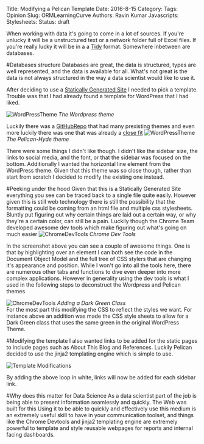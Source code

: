 Title: Modifying a Pelican Template 
Date: 2016-8-15 
Category: 
Tags: Opinion 
Slug: ORMLearningCurve
Authors: Ravin Kumar
Javascripts: 
Stylesheets: 
Status: draft

When working with data it's going to come in a lot of sources. If you're
unlucky it will be a unstructured text or a network folder full of 
Excel files. If you're really lucky it will be in a a
[Tidy](http://vita.had.co.nz/papers/tidy-data.pdf) format. Somewhere inbetween
are databases.

#Databases structure 
Databases are great, the data is structured, types are well represented,
and the data is available for all. What's not great is the data is not
always structured in the way a data scientist would like to use it.

After deciding to use a [Statically Generated Site]({filename}WhyIChoseASSG.md)
I needed to pick a template. Trouble was that I had already found a template for
WordPress that I had liked.

![WordPressTheme]({filename}/images/PelicanTemplate/WordPressTemplate.png)
*The Wordpress theme* 

Luckily there was a [GitHubRepo](https://github.com/getpelican/pelican-themes)
that had many prexisting themes and even more luckily there was one 
that was already a [close fit](https://github.com/jvanz/pelican-hyde)
![WordPressTheme]({filename}/images/PelicanTemplate/PelicanHydeTheme.png)
*The Pelican-Hyde theme* 

There were some things I didn't like though. I didn't like the sidebar size,
the links to social media, and the font, or that the sidebar was focused
on the bottom. Additionally I wanted the horizontal line element from the 
WordPress theme. Given that this theme was so close though, rather than
start from scratch I decided to modify the existing one instead.

#Peeking under the hood
Given that this is a Statically Generated Site everything you see can be
traced back to a single file quite easily. However given this is still web
technology there is still the possibility that the formatting could be coming
from an html file and multiple css stylesheets. Bluntly put figuring out why
certain things are laid out a certain way, or why they're a certain color, can
still be a pain. Luckily though the Chrome Team developed awesome dev tools
which make figuring out what's going on much easier
![ChromeDevTools]({filename}/images/PelicanTemplate/ChromeDevTools.png)
*Chrome Dev Tools*

In the screenshot above you can see a couple of awesome things. One is that
by highlighting over an element I can both see the code in the Document
Object Model and the full tree of CSS stylers that are changing it's appearance
and position. While I won't go into all the tools here, there are numerous
other tabs and functions to dive even deeper into more complex applications.
However in generality using the dev tools is what I used in the following
steps to deconstruct the Wordpress and Pelican themes

![ChromeDevTools]({filename}/images/PelicanTemplate/CSSModifications.png)
*Adding a Dark Green Class*  
For the most part this modifying the CSS to reflect the styles we want.
For instance above an addition was made the CSS style sheets to allow for
a Dark Green class that uses the same green in the original WordPress Theme.

#Modifying the template
I also wanted links to be added for the static pages to include pages 
such as About This Blog and References. Luckily Pelican decided to use 
the jinja2 templating engine which is simple to use.

![Template Modifications]({filename}/images/PelicanTemplate/TemplateModification.png)

By adding the above loop in white, links will now be added for each sidebar link.

#Why does this matter for Data Science
As a data scientist part of the job is being able to present information
seamlessly and quickly. The Web was built for this 
Using it to be able to quickly and effectively use this medium is an extremely
useful skill to have in your communication toolset, and things like
the Chrome Devtools and jinja2 templating engine are extremely powerful
to template and style reusable webpages for reports and internal facing
dashboards.

